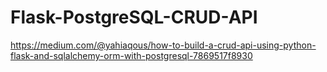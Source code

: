 # Flask-PostgreSQL-CRUD-API

https://medium.com/@yahiaqous/how-to-build-a-crud-api-using-python-flask-and-sqlalchemy-orm-with-postgresql-7869517f8930
